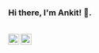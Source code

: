 ### Hi there, I'm Ankit! 👋. 

<br/>


<div style="background:white;">
 <a href="https://www.linkedin.com/in/ankitchhetri/" target="_blank">
  <img align="left" alt="Linkedin" width="22px" src="https://cdn.jsdelivr.net/npm/simple-icons@v3/icons/linkedin.svg" />
</a>
  
<a href="https://t.me/ankitch" target="_blank">
  <img align="left" alt="Telegram" width="22px" src="https://cdn.jsdelivr.net/npm/simple-icons@v3/icons/telegram.svg" />
</a>

<!-- <a href="https://www.instagram.com/ankitchhetri/" target="_blank">
  <img align="left" alt="Instagram" width="22px" src="https://cdn.jsdelivr.net/npm/simple-icons@v3/icons/instagram.svg" />
</a> -->
</div>

<!--
**ankitch/ankitch** is a ✨ _special_ ✨ repository because its `README.md` (this file) appears on your GitHub profile.
### Hi there, I'm Ankit! 👋. 




Here are some ideas to get you started:

- 🔭 I’m currently working on ...
- 🌱 I’m currently learning ...
- 👯 I’m looking to collaborate on ...
- 🤔 I’m looking for help with ...
- 💬 Ask me about ...
- 📫 How to reach me: ...
- 😄 Pronouns: ...
- ⚡ Fun fact: ...
-->

